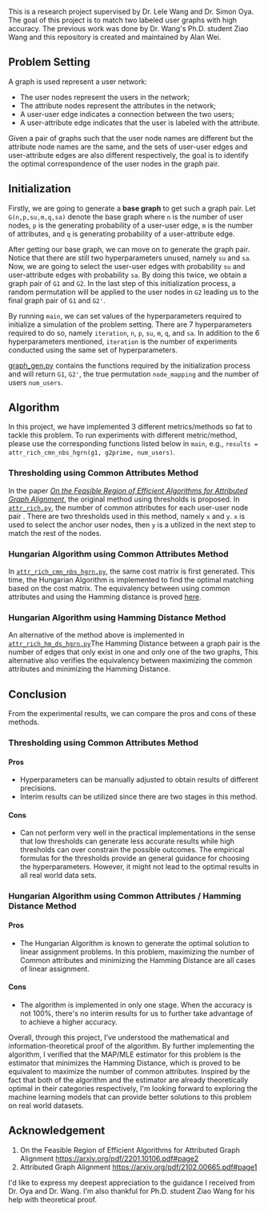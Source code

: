 This is a research project supervised by Dr. Lele Wang and Dr. Simon Oya. 
The goal of this project is to match two labeled user graphs with high accuracy. 
The previous work was done by Dr. Wang's Ph.D. student Ziao Wang and this repository is created and maintained 
by Alan Wei. 

## Problem Setting
A graph is used represent a user network:

- The user nodes represent the users in the network;
- The attribute nodes represent the attributes in the network;
- A user-user edge indicates a connection between the two users;
- A user-attribute edge indicates that the user is labeled with the attribute.

Given a pair of graphs such that the user node names are different but the attribute node names are the same, and the 
sets of user-user edges and user-attribute edges are also different respectively, the goal is to identify the optimal 
correspondence of the user nodes in the graph pair.

## Initialization

Firstly, we are going to generate a **base graph** to get such a graph pair. Let `G(n,p,su,m,q,sa)` denote the base graph 
where `n` is the number of user nodes, `p` is the generating probability of a user-user edge, `m` is the number of 
attributes, and `q` is generating probability of a user-attribute edge. 

After getting our base graph, we can move on to generate the graph pair. Notice that there are still two hyperparameters
 unused, namely `su` and `sa`. Now, we are going to select the user-user edges with probability `su` and user-attribute 
edges with probability `sa`. By doing this twice, we obtain a graph pair of `G1` and `G2`. In the last step of this 
initialization process, a random permutation will be applied to the user nodes in `G2` leading us to the final graph 
pair of `G1` and `G2'`.

By running `main`, we can set values of the hyperparameters required to initialize a simulation of the problem 
setting. There are 7 hyperparameters required to do so, namely `iteration`, `n`, `p`, `su`, `m`, `q`, and `sa`. In 
addition to the 6 hyperparameters mentioned, `iteration` is the number of experiments conducted using the same set of 
hyperparameters.

[graph_gen.py](graph_gen.py) contains the functions required by the initialization process and will return `G1`, `G2'`, 
the true permutation `node_mapping` and the number of users `num_users`.

## Algorithm
In this project, we have implemented 3 different metrics/methods so fat to tackle this problem. To run experiments with 
different metric/method, please use the corresponding functions listed below in `main`, e.g., 
`results = attr_rich_cmn_nbs_hgrn(g1, g2prime, num_users)`.

### Thresholding using Common Attributes Method

In the paper [*On the Feasible Region of Efficient Algorithms for
Attributed Graph Alignment*](https://arxiv.org/pdf/2201.10106.pdf#page2), the original method using thresholds is proposed. 
In [`attr_rich.py`](attr_rich.py), the number of common attributes for each user-user node pair . There are two thresholds used in this method, 
namely `x` and `y`. `x` is used to select the anchor user nodes, then `y` is a utilized in the next step to match the 
rest of the nodes.

### Hungarian Algorithm using Common Attributes Method

In [`attr_rich_cmn_nbs_hgrn.py`](attr_rich_cmn_nbs_hgrn.py), the same cost matrix is first generated. This time, the Hungarian Algorithm is 
implemented to find the optimal matching based on the cost matrix. The equivalency between using common attributes and 
using the Hamming distance is proved [here](Proof-of-Equivalency.html).

### Hungarian Algorithm using Hamming Distance Method

An alternative of the method above is implemented in [`attr_rich_hm_ds_hgrn.py`](attr_rich_hm_ds_hgrn.py)The Hamming 
Distance between a graph pair is the number of edges that only exist in one and only one of the two graphs,
This alternative also verifies the equivalency between maximizing the common attributes and minimizing the Hamming 
Distance.

## Conclusion

From the experimental results, we can compare the pros and cons of these methods.

### Thresholding using Common Attributes Method

#### Pros

- Hyperparameters can be manually adjusted to obtain results of different precisions.
- Interim results can be utilized since there are two stages in this method.
#### Cons

- Can not perform very well in the practical implementations in the sense that low thresholds can generate less accurate
 results while high thresholds can over constrain the possible outcomes. The empirical formulas for the thresholds 
provide an general guidance for choosing the hyperparameters. However, it might not lead to the optimal results in all 
real world data sets.

### Hungarian Algorithm using Common Attributes / Hamming Distance Method

#### Pros

- The Hungarian Algorithm is known to generate the optimal solution to linear assignment problems. In this problem, 
maximizing the number of Common attributes and minimizing the Hamming Distance are all cases of linear assignment. 

#### Cons

- The algorithm is implemented in only one stage. When the accuracy is not 100%, there's no interim results for us to 
further take advantage of to achieve a higher accuracy.

Overall, through this project, I've understood the mathematical and information-theoretical proof of the algorithm. By 
further implementing the algorithm, I verified that the MAP/MLE estimator for this problem is the estimator that 
minimizes the Hamming Distance, which is proved to be equivalent to maximize the number of common attributes. Inspired 
by the fact that both of the algorithm and the estimator are already theoretically optimal in their categories 
respectively, I'm looking forward to exploring the machine learning models that can provide better solutions to this 
problem on real world datasets.

## Acknowledgement

1. On the Feasible Region of Efficient Algorithms for
Attributed Graph Alignment
https://arxiv.org/pdf/2201.10106.pdf#page2
2. Attributed Graph Alignment
https://arxiv.org/pdf/2102.00665.pdf#page1

I'd like to express my deepest appreciation to the guidance I received from Dr. Oya and Dr. Wang. I'm also thankful for 
Ph.D. student Ziao Wang for his help with theoretical proof.
